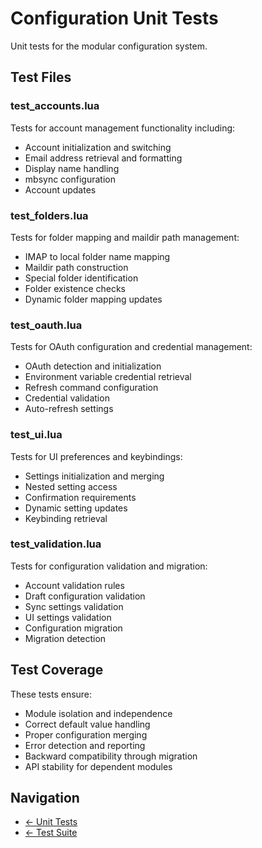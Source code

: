 # Configuration Unit Tests

Unit tests for the modular configuration system.

## Test Files

### test_accounts.lua
Tests for account management functionality including:
- Account initialization and switching
- Email address retrieval and formatting
- Display name handling
- mbsync configuration
- Account updates

### test_folders.lua
Tests for folder mapping and maildir path management:
- IMAP to local folder name mapping
- Maildir path construction
- Special folder identification
- Folder existence checks
- Dynamic folder mapping updates

### test_oauth.lua
Tests for OAuth configuration and credential management:
- OAuth detection and initialization
- Environment variable credential retrieval
- Refresh command configuration
- Credential validation
- Auto-refresh settings

### test_ui.lua
Tests for UI preferences and keybindings:
- Settings initialization and merging
- Nested setting access
- Confirmation requirements
- Dynamic setting updates
- Keybinding retrieval

### test_validation.lua
Tests for configuration validation and migration:
- Account validation rules
- Draft configuration validation
- Sync settings validation
- UI settings validation
- Configuration migration
- Migration detection

## Test Coverage

These tests ensure:
- Module isolation and independence
- Correct default value handling
- Proper configuration merging
- Error detection and reporting
- Backward compatibility through migration
- API stability for dependent modules

## Navigation
- [← Unit Tests](../README.md)
- [← Test Suite](../../README.md)